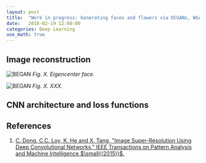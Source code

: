 ```yaml
---
layout: post
title:  "Work in progress: Generating faces and flowers via DCGANs, WGANs and BEGANs"
date:   2018-02-19 12:00:00
categories: Deep Learning
use_math: true
---
```


## Image reconstruction

![BEGAN]({{site.url}}/blog/images/gans_faces_flowers/padded_eigencenter_face.png)
*Fig. X.  Eigencenter face.*

![BEGAN]({{site.url}}/blog/images/gans_faces_flowers/padded_half_grinning_redlips_and_mustaches_montage.png)
*Fig. X.  XXX.*

## CNN architecture and loss functions


## References

1.  [C. Dong, C.C. Loy, K. He and X. Tang, "Image Super-Resolution Using
Deep Convolutional Networks," IEEE Transactions on Pattern Analysis and
Machine Intelligence $\small{(2015)}$.](https://arxiv.org/pdf/1501.00092.pdf)
